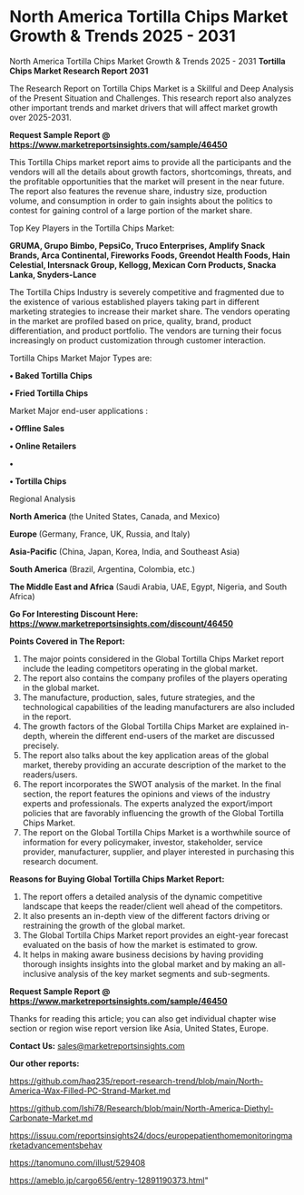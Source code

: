 # North America Tortilla Chips Market Growth & Trends 2025 - 2031
North America Tortilla Chips Market Growth & Trends 2025 - 2031
<strong>Tortilla Chips Market Research Report 2031</strong>

The Research Report on Tortilla Chips Market is a Skillful and Deep Analysis of the Present Situation and Challenges. This research report also analyzes other important trends and market drivers that will affect market growth over 2025-2031.

<strong>Request Sample Report @ <a href=https://www.marketreportsinsights.com/sample/46450>https://www.marketreportsinsights.com/sample/46450</a></strong>

This Tortilla Chips market report aims to provide all the participants and the vendors will all the details about growth factors, shortcomings, threats, and the profitable opportunities that the market will present in the near future. The report also features the revenue share, industry size, production volume, and consumption in order to gain insights about the politics to contest for gaining control of a large portion of the market share.

Top Key Players in the Tortilla Chips Market:

<strong>GRUMA, Grupo Bimbo, PepsiCo, Truco Enterprises, Amplify Snack Brands, Arca Continental, Fireworks Foods, Greendot Health Foods, Hain Celestial, Intersnack Group, Kellogg, Mexican Corn Products, Snacka Lanka, Snyders-Lance</strong>

The Tortilla Chips Industry is severely competitive and fragmented due to the existence of various established players taking part in different marketing strategies to increase their market share. The vendors operating in the market are profiled based on price, quality, brand, product differentiation, and product portfolio. The vendors are turning their focus increasingly on product customization through customer interaction.

Tortilla Chips Market Major Types are:

<strong>•  Baked Tortilla Chips

•  Fried Tortilla Chips</strong>

Market Major end-user applications :

<strong>•  Offline Sales

•  Online Retailers

•  

•  Tortilla Chips</strong>

Regional Analysis

</u><strong><b>North America</b></strong> (the United States, Canada, and Mexico)

<strong><b>Europe </b></strong>(Germany, France, UK, Russia, and Italy)

<strong><b>Asia-Pacific</b></strong> (China, Japan, Korea, India, and Southeast Asia)

<strong><b>South America</b></strong> (Brazil, Argentina, Colombia, etc.)

<strong><b>The Middle East and Africa</b></strong> (Saudi Arabia, UAE, Egypt, Nigeria, and South Africa)

<strong>Go For Interesting Discount Here: <a href=https://www.marketreportsinsights.com/discount/46450>https://www.marketreportsinsights.com/discount/46450</a></strong>

<strong>Points Covered in The Report:</strong>
<ol>
  <li>The major points considered in the Global Tortilla Chips Market report include the leading competitors operating in the global market.</li>
  <li>The report also contains the company profiles of the players operating in the global market.</li>
  <li>The manufacture, production, sales, future strategies, and the technological capabilities of the leading manufacturers are also included in the report.</li>
  <li>The growth factors of the Global Tortilla Chips Market are explained in-depth, wherein the different end-users of the market are discussed precisely.</li>
  <li>The report also talks about the key application areas of the global market, thereby providing an accurate description of the market to the readers/users.</li>
  <li>The report incorporates the SWOT analysis of the market. In the final section, the report features the opinions and views of the industry experts and professionals. The experts analyzed the export/import policies that are favorably influencing the growth of the Global Tortilla Chips Market.</li>
  <li>The report on the Global Tortilla Chips Market is a worthwhile source of information for every policymaker, investor, stakeholder, service provider, manufacturer, supplier, and player interested in purchasing this research document.</li>
</ol>
<strong>Reasons for Buying Global Tortilla Chips Market Report:</strong>

<ol>
  <li>The report offers a detailed analysis of the dynamic competitive landscape that keeps the reader/client well ahead of the competitors.</li>
  <li>It also presents an in-depth view of the different factors driving or restraining the growth of the global market.</li>
  <li>The Global Tortilla Chips Market report provides an eight-year forecast evaluated on the basis of how the market is estimated to grow.</li>
  <li>It helps in making aware business decisions by having providing thorough insights insights into the global market and by making an all-inclusive analysis of the key market segments and sub-segments.</li>
</ol>
<strong>Request Sample Report @ <a href=https://www.marketreportsinsights.com/sample/46450>https://www.marketreportsinsights.com/sample/46450</a></strong>


Thanks for reading this article; you can also get individual chapter wise section or region wise report version like Asia, United States, Europe.

<strong>Contact Us:</strong>
sales@marketreportsinsights.com

<strong>Our other reports:</strong>

<a href=https://github.com/haq235/report-research-trend/blob/main/North-America-Wax-Filled-PC-Strand-Market.md>https://github.com/haq235/report-research-trend/blob/main/North-America-Wax-Filled-PC-Strand-Market.md</a>

<a href=https://github.com/Ishi78/Research/blob/main/North-America-Diethyl-Carbonate-Market.md>https://github.com/Ishi78/Research/blob/main/North-America-Diethyl-Carbonate-Market.md</a>

<a href=https://issuu.com/reportsinsights24/docs/europepatienthomemonitoringmarketadvancementsbehav>https://issuu.com/reportsinsights24/docs/europepatienthomemonitoringmarketadvancementsbehav</a>

<a href=https://tanomuno.com/illust/529408>https://tanomuno.com/illust/529408</a>

<a href=https://ameblo.jp/cargo656/entry-12891190373.html>https://ameblo.jp/cargo656/entry-12891190373.html</a>"
